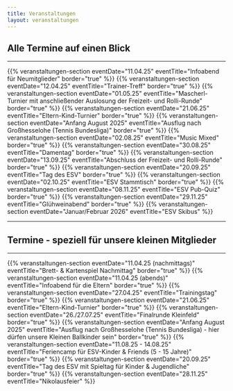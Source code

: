 ```yaml
---
title: Veranstaltungen
layout: veranstaltungen
---
```


## Alle Termine auf einen Blick

<hr />

{{% veranstaltungen-section eventDate="11.04.25" eventTitle="Infoabend für Neumitglieder" border="true" %}}
{{% veranstaltungen-section eventDate="12.04.25" eventTitle="Trainer-Treff" border="true" %}}
{{% veranstaltungen-section eventDate="01.05.25" eventTitle="Mascherl-Turnier mit anschließender Auslosung der Freizeit- und Rolli-Runde" border="true" %}}
{{% veranstaltungen-section eventDate="21.06.25" eventTitle="Eltern-Kind-Turnier" border="true" %}}
{{% veranstaltungen-section eventDate="Anfang August 2025" eventTitle="Ausflug nach Großhesselohe (Tennis Bundesliga)" border="true" %}}
{{% veranstaltungen-section eventDate="02.08.25" eventTitle="Music Mixed" border="true" %}}
{{% veranstaltungen-section eventDate="30.08.25" eventTitle="Damentag" border="true" %}}
{{% veranstaltungen-section eventDate="13.09.25" eventTitle="Abschluss der Freizeit- und Rolli-Runde" border="true" %}}
{{% veranstaltungen-section eventDate="20.09.25" eventTitle="Tag des ESV" border="true" %}}
{{% veranstaltungen-section eventDate="02.10.25" eventTitle="ESV Stammtisch" border="true" %}}
{{% veranstaltungen-section eventDate="08.11.25" eventTitle="ESV Pub-Quiz" border="true" %}}
{{% veranstaltungen-section eventDate="29.11.25" eventTitle="Glühweinabend" border="true" %}}
{{% veranstaltungen-section eventDate="Januar/Februar 2026" eventTitle="ESV Skibus" %}}

<hr />

## Termine - speziell für unsere kleinen Mitglieder

<hr />

{{% veranstaltungen-section eventDate="11.04.25 (nachmittags)" eventTitle="Brett- & Kartenspiel Nachmittag" border="true" %}}
{{% veranstaltungen-section eventDate="11.04.25 (abends)" eventTitle="Infoabend für die Eltern" border="true" %}}
{{% veranstaltungen-section eventDate="27.04.25" eventTitle="Trainingstag" border="true" %}}
{{% veranstaltungen-section eventDate="21.06.25" eventTitle="Eltern-Kind-Turnier" border="true" %}}
{{% veranstaltungen-section eventDate="26./27.07.25" eventTitle="Finalrunde Kleinfeld" border="true" %}}
{{% veranstaltungen-section eventDate="Anfang August 2025" eventTitle="Ausflug nach Großhesselohe (Tennis Bundesliga) - hier dürfen unsere Kleinen Ballkinder sein" border="true" %}}
{{% veranstaltungen-section eventDate="11.08.25 - 14.08.25" eventTitle="Feriencamp für ESV-Kinder & Friends (5 - 15 Jahre)" border="true" %}}
{{% veranstaltungen-section eventDate="20.09.25" eventTitle="Tag des ESV mit Spieltag für Kinder & Jugendliche" border="true" %}}
{{% veranstaltungen-section eventDate="28.11.25" eventTitle="Nikolausfeier" %}}
